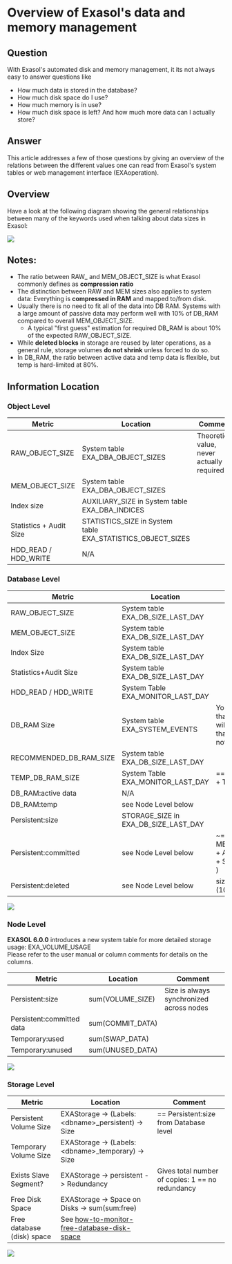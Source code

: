 # Overview of Exasol's data and memory management 
## Question

With Exasol's automated disk and memory management, it its not always easy to answer questions like

* How much data is stored in the database?
* How much disk space do I use?
* How much memory is in use?
* How much disk space is left? And how much more data can I actually store?

## Answer

This article addresses a few of those questions by giving an overview of the relations between the different values one can read from Exasol's system tables or web management interface (EXAoperation).

## Overview

Have a look at the following diagram showing the general relationships between many of the keywords used when talking about data sizes in Exasol:

![](images/Data_Sizes_Overview.PNG)

## Notes:

* The ratio between RAW_ and MEM_OBJECT_SIZE is what Exasol commonly defines as **compression ratio**
* The distinction between RAW and MEM sizes also applies to system data: Everything is **compressed in RAM** and mapped to/from disk.
* Usually there is no need to fit all of the data into DB RAM. Systems with a large amount of passive data may perform well with 10% of DB_RAM compared to overall MEM_OBJECT_SIZE.
	+ A typical "first guess" estimation for required DB_RAM is about 10% of the expected RAW_OBJECT_SIZE.
* While **deleted blocks** in storage are reused by later operations, as a general rule, storage volumes **do not shrink** unless forced to do so.
* In DB_RAM, the ratio between active data and temp data is flexible, but temp is hard-limited at 80%.

## Information Location

### Object Level



| Metric | Location | Comment |
| --- | --- | --- |
| RAW_OBJECT_SIZE | System table EXA_DBA_OBJECT_SIZES | Theoretical value, never actually required |
| MEM_OBJECT_SIZE | System table EXA_DBA_OBJECT_SIZES | 
| Index size | AUXILIARY_SIZE in System table EXA_DBA_INDICES | 
| Statistics + Audit Size | STATISTICS_SIZE in System table EXA_STATISTICS_OBJECT_SIZES | 
| HDD_READ / HDD_WRITE | N/A | 

### Database Level



| Metric | Location | Comment |
| --- | --- | --- |
| RAW_OBJECT_SIZE | System table EXA_DB_SIZE_LAST_DAY | 
| MEM_OBJECT_SIZE | System table EXA_DB_SIZE_LAST_DAY | 
| Index Size | System table EXA_DB_SIZE_LAST_DAY | 
| Statistics+Audit Size | System table EXA_DB_SIZE_LAST_DAY | 
| HDD_READ / HDD_WRITE | System Table EXA_MONITOR_LAST_DAY | 
| DB_RAM Size | System table EXA_SYSTEM_EVENTS | You can assume that the database will always "use" all that RAM and does not yield to others. |
| RECOMMENDED_DB_RAM_SIZE | System table EXA_DB_SIZE_LAST_DAY | 
| TEMP_DB_RAM_SIZE | System Table EXA_MONITOR_LAST_DAY | == (DB_RAM:temp + Temporary:used) |
| DB_RAM:active data | N/A | 
| DB_RAM:temp | see Node Level below | 
| Persistent:size | STORAGE_SIZE in EXA_DB_SIZE_LAST_DAY | 
| Persistent:committed | see Node Level below | ~= ( MEM_OBJECT_SIZE + AUXILIARY_SIZE + STATISTICS_SIZE ) |
| Persistent:deleted | see Node Level below | size = committed * (100 / USE ) |

![](images/DB_SIZE.PNG)

### Node Level

**EXASOL 6.0.0** introduces a new system table for more detailed storage usage: EXA_VOLUME_USAGE  
Please refer to the user manual or column comments for details on the columns.



| Metric | Location | Comment |
| --- | --- | --- |
| Persistent:size | sum(VOLUME_SIZE) | Size is always synchronized across nodes |
| Persistent:committed data | sum(COMMIT_DATA) | 
| Temporary:used | sum(SWAP_DATA) | 
| Temporary:unused | sum(UNUSED_DATA) | 

![](images/VOLUME_USAGE.PNG)

### Storage Level



| Metric | Location | Comment |
| --- | --- | --- |
| Persistent Volume Size | EXAStorage -&gt; (Labels: &lt;dbname&gt;_persistent) -&gt; Size | == Persistent:size from Database level |
| Temporary Volume Size | EXAStorage -&gt; (Labels: &lt;dbname&gt;_temporary) -&gt; Size | 
| Exists Slave Segment? | EXAStorage -&gt; persistent -&gt; Redundancy | Gives total number of copies: 1 == no redundancy |
| Free Disk Space | EXAStorage -&gt; Space on Disks -&gt; sum(sum:free) | 
| Free database (disk) space | See [how-to-monitor-free-database-disk-space](https://exasol.my.site.com/s/article/How-to-monitor-free-database-disk-space) | 

![](images/storage.png)

